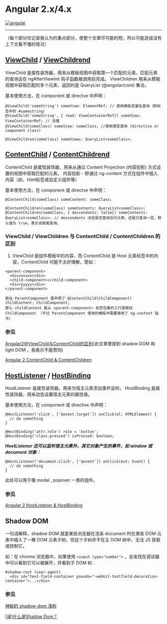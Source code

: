 # Angular 2.x/4.x
[![angular](https://angular.cn/resources/images/logos/angular/angular.svg)](https://angular.cn/)

---
（每个部分仅记录我认为的重点部分，使整个文章尽可能的短，所以可能造成没有上下文看不懂的情况）


## [ViewChild](https://angular.cn/docs/ts/latest/api/core/index/ViewChild-decorator.html) / [ViewChildrend](https://angular.cn/docs/ts/latest/api/core/index/ViewChildren-decorator.html)

ViewChild 是属性装饰器，用来从模板视图中获取第一个匹配的元素，匹配元素的查询会在 ngAfterViewInit 钩子函数被调用前完成。
ViewChildren 用来从模板视图中获取匹配的多个元素，返回的是 QueryList (@angular/core) 集合。

基本使用方法，在 component 或 directve 中声明：
```
@ViewChild('someString') someView: ElementRef; // 使用模板变量名查询（即标签中的 #somestring）
@ViewChild('someString', { read: ViewContainerRef}) someView: ViewContainerRef; // 没懂
@ViewChild(someClass) someView: someClass; //使用类型查询 (directive or component class)

@ViewChildren(someClass) someViews: QueryList<someClass>;
```

## [ContentChild](https://angular.cn/docs/ts/latest/api/core/index/ContentChild-decorator.html) / [ContentChildrend](https://angular.cn/docs/ts/latest/api/core/index/ContentChildren-decorator.html)

ContentChild 是属性装饰器，用来从通过 Content Projection (内容投影) 方式设置的视图中获取匹配的元素。
内容投影 - 即通过 ng-content 方式在组件中插入内容（如，html标签或自定义组件等）

基本使用方法，在 component 或 directve 中声明：
```
@ContentChild(someClass) someContent: someClass;

@ContentChildren(someClass) someContents: QueryList<someClass>;
@ContentChildren(someClass, { descendants: false}) someContents: QueryList<someClass>; // descendants 决定是否查询后代元素，还是只查询一层，默认值为 true，表示会嵌套查询。
```

### ViewChild / ViewChildren 与 ContentChild / ContentChildren 的区别
1. ViewChild 是组件模板中的内容，而 ContentChild 是 Host 元素标签中的内容，ContentChild 可能不太好理解，譬如：
```
<parent-component>
  <div>xxxxx</div>
  <child-component></child-component>
  <div>yyyyy</div>
</parent-component>

若在 ParentComponent 里声明了 @ContentChild(ChildComponent) childContent: ChildComponent;
那么 childContent 是从 <parent-component> 标签包裹的三行里面找 ChildComponent （不过 ParentComponent 使用的模板中需要使用了 ng-content 指令）

```

### 参见
[Angular2中ViewChild与ContentChild的区别](http://blog.csdn.net/rainb00000w/article/details/52452032)(此文章里提到 shadow DOM 和 light DOM ，我表示不能赞同)

[Angular 2 ContentChild & ContentChildren](https://segmentfault.com/a/1190000008707828)


## [HostListener](https://angular.cn/docs/ts/latest/api/core/index/HostListener-interface.html) / [HostBinding](https://angular.cn/docs/ts/latest/api/core/index/HostBinding-interface.html)

HostListener 是属性装饰器，用来为宿主元素添加事件监听。
HostBinding 是属性装饰器，用来动态设置宿主元素的属性值。

基本使用方法，在 component 或 directive 中声明：
```
@HostListener('click', ['$event.target']) onClick(el: HTMLElement) {
  // do something
}

@HostBinding('attr.role') role = 'button';
@HostBinding('class.pressed') isPressed: boolean;
```

***HostListener 还可以监听宿主元素外，其它对象产生的事件，如 window 或 document 对象：***
```
@HostListener('document:click', ['$event']) onClick(evt: Event) {
  // do something
}
```
此处可以用于像 modal , popover 一类的组件。

### 参见
[Angular 2 HostListener & HostBinding](https://segmentfault.com/a/1190000008878888)


## Shadow DOM

一句话解释，shadow DOM 就是某些浏览器在渲染 document 时在某些 DOM 元素中插入了一棵 DOM 元素子树，但这个子树并不在主 DOM 树中，无法 JS 获取或控制它。

如：在 chrome 浏览器中，如果使用 ```<input type="number">``` ，会发现在调试器中可以看到它可以被展开，并看到子 DOM 树：

```
#shadow-root (user-agent)
  <div id="text-field-container pseudo="-webkit-textfield-decoration-container">...</div>
```

### 参见
[神秘的 shadow-dom 浅析](http://www.cnblogs.com/coco1s/p/5711795.html)

[[译]什么是Shadow Dom？](https://www.toobug.net/article/what_is_shadow_dom.html)